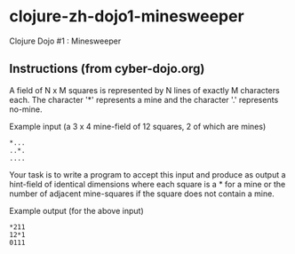 clojure-zh-dojo1-minesweeper
============================

Clojure Dojo #1 : Minesweeper

Instructions (from cyber-dojo.org)
----------------------------------

A field of N x M squares is represented by N lines of 
exactly M characters each. The character '*' represents 
a mine and the character '.' represents no-mine. 

Example input (a 3 x 4 mine-field of 12 squares, 2 of
which are mines)

	*...
	..*.
	....

Your task is to write a program to accept this input and
produce as output a hint-field of identical dimensions 
where each square is a * for a mine or the number of 
adjacent mine-squares if the square does not contain a mine. 

Example output (for the above input)

	*211
	12*1
	0111
